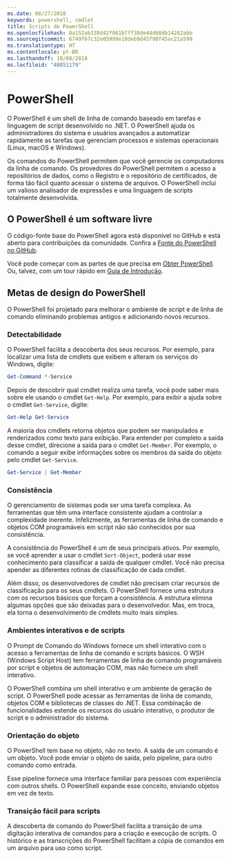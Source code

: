 ```yaml
---
ms.date: 08/27/2018
keywords: powershell, cmdlet
title: Scripts do PowerShell
ms.openlocfilehash: 8a152ab338d42f861b7ff38de44d68db14262abb
ms.sourcegitcommit: 6749f67c32e05999e10deb9d45f90f45ac21a599
ms.translationtype: HT
ms.contentlocale: pt-BR
ms.lasthandoff: 10/08/2018
ms.locfileid: "48851179"
---
```

# <a name="powershell"></a>PowerShell

O PowerShell é um shell de linha de comando baseado em tarefas e linguagem de script desenvolvido no .NET.
O PowerShell ajuda os administradores do sistema e usuários avançados a automatizar rapidamente as tarefas que gerenciam processos e sistemas operacionais (Linux, macOS e Windows).

Os comandos do PowerShell permitem que você gerencie os computadores da linha de comando. Os provedores do PowerShell permitem o acesso a repositórios de dados, como o Registro e o repositório de certificados, de forma tão fácil quanto acessar o sistema de arquivos. O PowerShell inclui um valioso analisador de expressões e uma linguagem de scripts totalmente desenvolvida.

## <a name="powershell-is-open-source"></a>O PowerShell é um software livre

O código-fonte base do PowerShell agora está disponível no GitHub e está aberto para contribuições da comunidade.
Confira a [Fonte do PowerShell no GitHub](https://github.com/powershell/powershell).

Você pode começar com as partes de que precisa em [Obter PowerShell](https://github.com/PowerShell/PowerShell#get-powershell).
Ou, talvez, com um tour rápido em [Guia de Introdução](https://github.com/PowerShell/PowerShell/blob/master/docs/learning-powershell).

## <a name="powershell-design-goals"></a>Metas de design do PowerShell

O PowerShell foi projetado para melhorar o ambiente de script e de linha de comando eliminando problemas antigos e adicionando novos recursos.

### <a name="discoverability"></a>Detectabilidade

O PowerShell facilita a descoberta dos seus recursos. Por exemplo, para localizar uma lista de cmdlets que exibem e alteram os serviços do Windows, digite:

```powershell
Get-Command *-Service
```

Depois de descobrir qual cmdlet realiza uma tarefa, você pode saber mais sobre ele usando o cmdlet `Get-Help`. Por exemplo, para exibir a ajuda sobre o cmdlet `Get-Service`, digite:

```powershell
Get-Help Get-Service
```

A maioria dos cmdlets retorna objetos que podem ser manipulados e renderizados como texto para exibição. Para entender por completo a saída desse cmdlet, direcione a saída para o cmdlet `Get-Member`. Por exemplo, o comando a seguir exibe informações sobre os membros da saída do objeto pelo cmdlet `Get-Service`.

```powershell
Get-Service | Get-Member
```

### <a name="consistency"></a>Consistência

O gerenciamento de sistemas pode ser uma tarefa complexa. As ferramentas que têm uma interface consistente ajudam a controlar a complexidade inerente. Infelizmente, as ferramentas de linha de comando e objetos COM programáveis em script não são conhecidos por sua consistência.

A consistência do PowerShell é um de seus principais ativos. Por exemplo, se você aprender a usar o cmdlet `Sort-Object`, poderá usar esse conhecimento para classificar a saída de qualquer cmdlet. Você não precisa apender as diferentes rotinas de classificação de cada cmdlet.

Além disso, os desenvolvedores de cmdlet não precisam criar recursos de classificação para os seus cmdlets. O PowerShell fornece uma estrutura com os recursos básicos que forçam a consistência. A estrutura elimina algumas opções que são deixadas para o desenvolvedor. Mas, em troca, ela torna o desenvolvimento de cmdlets muito mais simples.

### <a name="interactive-and-scripting-environments"></a>Ambientes interativos e de scripts

O Prompt de Comando do Windows fornece um shell interativo com o acesso a ferramentas de linha de comando e scripts básicos. O WSH (Windows Script Host) tem ferramentas de linha de comando programáveis por script e objetos de automação COM, mas não fornece um shell interativo.

O PowerShell combina um shell interativo e um ambiente de geração de script. O PowerShell pode acessar as ferramentas de linha de comando, objetos COM e bibliotecas de classes do .NET. Essa combinação de funcionalidades estende os recursos do usuário interativo, o produtor de script e o administrador do sistema.

### <a name="object-orientation"></a>Orientação do objeto

O PowerShell tem base no objeto, não no texto. A saída de um comando é um objeto. Você pode enviar o objeto de saída, pelo pipeline, para outro comando como entrada.

Esse pipeline fornece uma interface familiar para pessoas com experiência com outros shells. O PowerShell expande esse conceito, enviando objetos em vez de texto.

### <a name="easy-transition-to-scripting"></a>Transição fácil para scripts

A descoberta de comando do PowerShell facilita a transição de uma digitação interativa de comandos para a criação e execução de scripts. O histórico e as transcrições do PowerShell facilitam a cópia de comandos em um arquivo para uso como script.
